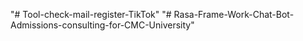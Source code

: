 "# Tool-check-mail-register-TikTok" 
"# Rasa-Frame-Work-Chat-Bot-Admissions-consulting-for-CMC-University" 
